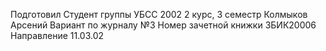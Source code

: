 Подготовил
Студент группы
УБСС 2002 2 курс, 3 семестр
Колмыков Арсений
Вариант по журналу №3
Номер зачетной книжки 3БИК20006
Направление 11.03.02
